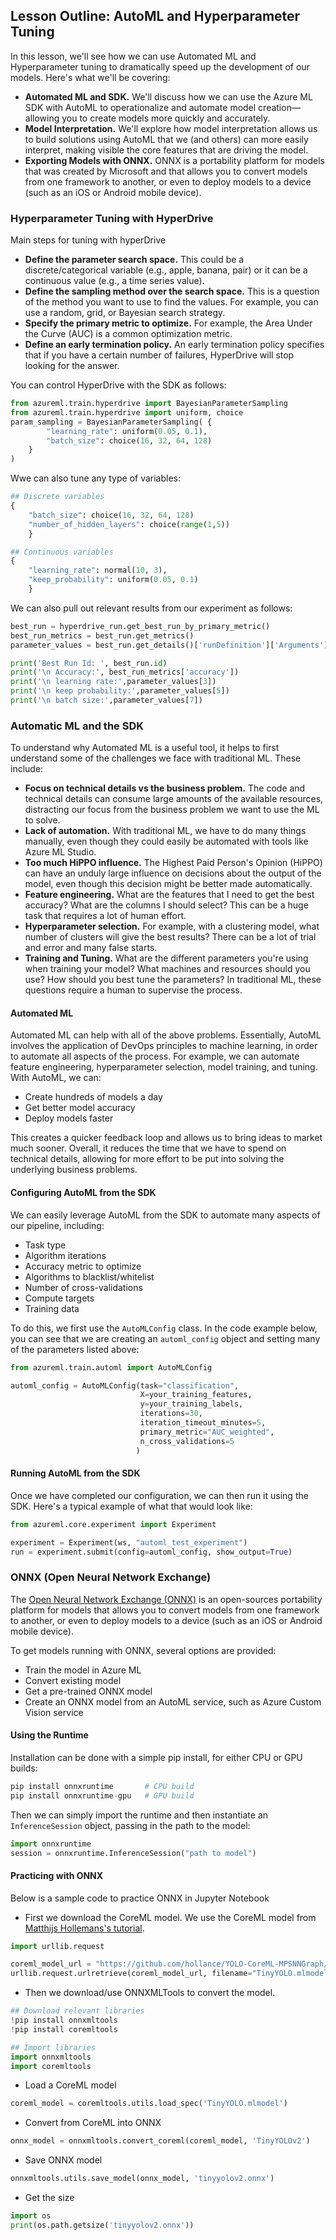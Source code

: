 ## Lesson Outline: AutoML and Hyperparameter Tuning
In this lesson, we'll see how we can use Automated ML and Hyperparameter tuning to dramatically speed up the development of our models. Here's what we'll be covering:

* **Automated ML and SDK.** We'll discuss how we can use the Azure ML SDK with AutoML to operationalize and automate model creation—allowing you to create models more quickly and accurately.
* **Model Interpretation.** We'll explore how model interpretation allows us to build solutions using AutoML that we (and others) can more easily interpret, making visible the core features that are driving the model.
* **Exporting Models with ONNX.** ONNX is a portability platform for models that was created by Microsoft and that allows you to convert models from one framework to another, or even to deploy models to a device (such as an iOS or Android mobile device).

### Hyperparameter Tuning with HyperDrive

Main steps for tuning with hyperDrive

* **Define the parameter search space.** This could be a discrete/categorical variable (e.g., apple, banana, pair) or it can be a continuous value (e.g., a time series value).
* **Define the sampling method over the search space.** This is a question of the method you want to use to find the values. For example, you can use a random, grid, or Bayesian search strategy.
* **Specify the primary metric to optimize.** For example, the Area Under the Curve (AUC) is a common optimization metric.
* **Define an early termination policy.** An early termination policy specifies that if you have a certain number of failures, HyperDrive will stop looking for the answer.

You can control HyperDrive with the SDK as follows:
```python
from azureml.train.hyperdrive import BayesianParameterSampling
from azureml.train.hyperdrive import uniform, choice
param_sampling = BayesianParameterSampling( {
        "learning_rate": uniform(0.05, 0.1),
        "batch_size": choice(16, 32, 64, 128)
    }
)
```
Wwe can also tune any type of variables:
```python
## Discrete variables
{
    "batch_size": choice(16, 32, 64, 128)
    "number_of_hidden_layers": choice(range(1,5))
    }

## Continuous variables
{    
    "learning_rate": normal(10, 3),
    "keep_probability": uniform(0.05, 0.1)
    }
```
We can also pull out relevant results from our experiment as follows:
```python
best_run = hyperdrive_run.get_best_run_by_primary_metric()
best_run_metrics = best_run.get_metrics()
parameter_values = best_run.get_details()['runDefinition']['Arguments']

print('Best Run Id: ', best_run.id)
print('\n Accuracy:', best_run_metrics['accuracy'])
print('\n learning rate:',parameter_values[3])
print('\n keep probability:',parameter_values[5])
print('\n batch size:',parameter_values[7])
```

### Automatic ML and the SDK

To understand why Automated ML is a useful tool, it helps to first understand some of the challenges we face with traditional ML. These include:

* **Focus on technical details vs the business problem.** The code and technical details can consume large amounts of the available resources, distracting our focus from the business problem we want to use the ML to solve.
* **Lack of automation.** With traditional ML, we have to do many things manually, even though they could easily be automated with tools like Azure ML Studio.
* **Too much HiPPO influence.** The Highest Paid Person's Opinion (HiPPO) can have an unduly large influence on decisions about the output of the model, even though this decision might be better made automatically.
* **Feature engineering.** What are the features that I need to get the best accuracy? What are the columns I should select? This can be a huge task that requires a lot of human effort.
* **Hyperparameter selection.** For example, with a clustering model, what number of clusters will give the best results? There can be a lot of trial and error and many false starts.
* **Training and Tuning.** What are the different parameters you're using when training your model? What machines and resources should you use? How should you best tune the parameters? In traditional ML, these questions require a human to supervise the process.

#### Automated ML

Automated ML can help with all of the above problems. Essentially, AutoML involves the application of DevOps principles to machine learning, in order to automate all aspects of the process. For example, we can automate feature engineering, hyperparameter selection, model training, and tuning. With AutoML, we can:

* Create hundreds of models a day
* Get better model accuracy
* Deploy models faster

This creates a quicker feedback loop and allows us to bring ideas to market much sooner. Overall, it reduces the time that we have to spend on technical details, allowing for more effort to be put into solving the underlying business problems.

#### Configuring AutoML from the SDK

We can easily leverage AutoML from the SDK to automate many aspects of our pipeline, including:

* Task type
* Algorithm iterations
* Accuracy metric to optimize
* Algorithms to blacklist/whitelist
* Number of cross-validations
* Compute targets
* Training data

To do this, we first use the `AutoMLConfig` class. In the code example below, you can see that we are creating an `automl_config` object and setting many of the parameters listed above:
```python
from azureml.train.automl import AutoMLConfig

automl_config = AutoMLConfig(task="classification",
                             X=your_training_features,
                             y=your_training_labels,
                             iterations=30,
                             iteration_timeout_minutes=5,
                             primary_metric="AUC_weighted",
                             n_cross_validations=5
                            )
```

#### Running AutoML from the SDK

Once we have completed our configuration, we can then run it using the SDK. Here's a typical example of what that would look like:
```python
from azureml.core.experiment import Experiment

experiment = Experiment(ws, "automl_test_experiment")
run = experiment.submit(config=automl_config, show_output=True)
```

### ONNX (Open Neural Network Exchange)

The [Open Neural Network Exchange (ONNX)](https://onnx.ai/) is an open-sources portability platform for models that allows you to convert models from one framework to another, or even to deploy models to a device (such as an iOS or Android mobile device).

To get models running with ONNX, several options are provided:

* Train the model in Azure ML
* Convert existing model
* Get a pre-trained ONNX model
* Create  an ONNX model from an AutoML service, such as Azure Custom Vision service

#### Using the Runtime

Installation can be done with a simple pip install, for either CPU or GPU builds:
```python
pip install onnxruntime       # CPU build
pip install onnxruntime-gpu   # GPU build
```
Then we can simply import the runtime and then instantiate an `InferenceSession` object, passing in the path to the model:
```python
import onnxruntime
session = onnxruntime.InferenceSession("path to model")
```

#### Practicing with ONNX

Below is a sample code to practice ONNX in Jupyter Notebook

* First we download the CoreML model. We use the CoreML model from [Matthijs Hollemans's tutorial](https://github.com/hollance/YOLO-CoreML-MPSNNGraph).
```python
import urllib.request

coreml_model_url = "https://github.com/hollance/YOLO-CoreML-MPSNNGraph/raw/master/TinyYOLO-CoreML/TinyYOLO-CoreML/TinyYOLO.mlmodel"
urllib.request.urlretrieve(coreml_model_url, filename="TinyYOLO.mlmodel")
```

* Then we download/use ONNXMLTools to convert the model.
```python
## Download relevant libraries
!pip install onnxmltools
!pip install coremltools

## Import libraries
import onnxmltools
import coremltools
```

* Load a CoreML model
```python
coreml_model = coremltools.utils.load_spec('TinyYOLO.mlmodel')
```

* Convert from CoreML into ONNX
```python
onnx_model = onnxmltools.convert_coreml(coreml_model, 'TinyYOLOv2')
```

* Save ONNX model
```python
onnxmltools.utils.save_model(onnx_model, 'tinyyolov2.onnx')
```

* Get the size
```python
import os
print(os.path.getsize('tinyyolov2.onnx'))
```



